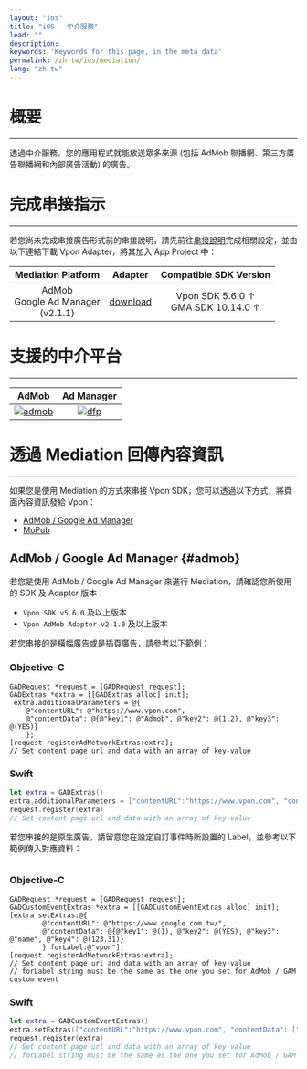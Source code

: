 ```yaml
---
layout: "ios"
title: "iOS - 中介服務"
lead: ""
description:
keywords: 'Keywords for this page, in the meta data'
permalink: /zh-tw/ios/mediation/
lang: "zh-tw"
---
```

# 概要
---
透過中介服務，您的應用程式就能放送眾多來源 (包括 AdMob 聯播網、第三方廣告聯播網和內部廣告活動) 的廣告。

# 完成串接指示
---
若您尚未完成串接廣告形式前的串接說明，請先前往[串接說明]完成相關設定，並由以下連結下載 Vpon Adapter，將其加入 App Project 中：

| Mediation Platform | Adapter | Compatible SDK Version|
|:------------------:|:-------:|:---:|
| AdMob <br> Google Ad Manager <br> (v2.1.1) | [download] | Vpon SDK 5.6.0 ↑ <br> GMA SDK 10.14.0 ↑ | 

# 支援的中介平台
---

| AdMob         | Ad Manager |
| :-----------: | :---------:|
| [![admob]][1] | [![dfp]][2]|



# 透過 Mediation 回傳內容資訊
---
如果您是使用 Mediation 的方式來串接 Vpon SDK，您可以透過以下方式，將頁面內容資訊發給 Vpon：

* [AdMob / Google Ad Manager][5]
* [MoPub][6]

## AdMob / Google Ad Manager {#admob}

若您是使用 AdMob / Google Ad Manager 來進行 Mediation，請確認您所使用的 SDK 及 Adapter 版本：

* `Vpon SDK v5.6.0` 及以上版本
* `Vpon AdMob Adapter v2.1.0` 及以上版本


若您串接的是橫幅廣告或是插頁廣告，請參考以下範例：

### Objective-C

```objc
GADRequest *request = [GADRequest request];
GADExtras *extra = [[GADExtras alloc] init];
 extra.additionalParameters = @{
    @"contentURL": @"https://www.vpon.com",
    @"contentData": @{@"key1": @"Admob", @"key2": @(1.2), @"key3": @(YES)}
    };
[request registerAdNetworkExtras:extra];
// Set content page url and data with an array of key-value
```

### Swift

```swift
let extra = GADExtras()
extra.additionalParameters = ["contentURL":"https://www.vpon.com", "contentData": ["key1": "Admob", "key2": 1.2, "key3": true]]
request.register(extra)
// Set content page url and data with an array of key-value
```

若您串接的是原生廣告，請留意您在設定自訂事件時所設置的 Label，並參考以下範例傳入對應資料：

<img src="{{site.imgurl}}/AdMob_ContentLabel01.PNG" alt=""/>
<!-- <img src="{{site.imgurl}}/AdMob_ContentLabel02.PNG" alt=""/> -->


### Objective-C

```objc
GADRequest *request = [GADRequest request];
GADCustomEventExtras *extra = [[GADCustomEventExtras alloc] init];
[extra setExtras:@{
       	@"contentURL": @"https://www.google.com.tw/",
        @"contentData": @{@"key1": @(1), @"key2": @(YES), @"key3": @"name", @"key4": @(123.31)}
    	} forLabel:@"vpon"];
[request registerAdNetworkExtras:extra];
// Set content page url and data with an array of key-value
// forLabel string must be the same as the one you set for AdMob / GAM custom event
```

### Swift

```swift
let extra = GADCustomEventExtras()
extra.setExtras(["contentURL":"https://www.vpon.com", "contentData": ["key1": "Admob", "key2": 1.2, "key3": true]], forLabel: "Vpon")
request.register(extra)
// Set content page url and data with an array of key-value
// forLabel string must be the same as the one you set for AdMob / GAM custom event
```

<!-- ## MoPub {#mopub}

若您是使用 MoPub 來進行 Mediation，請務必依據您使用的 MoPub SDK 版本選擇對應的 Adapter 版本：


\#   | Vpon SDK | MoPub SDK | MoPub Adapter | 
|:--:|:--------:|:---------:|:-------------:|
1    | 5.1.1 ↑  | 5.12.0 ↓  | 2.0.2
|:--:|:--------:|:---------:|:-------------:|
2    | 5.1.1 ↑  | 5.13.0 ↑  | 2.0.3

若您串接的是橫幅廣告，請參考以下範例：

### Objective-C

```objc
self.mpBannerView = [[MPAdView alloc] initWithAdUnitId:MOPUB_BANNER_ID];
self.mpBannerView.delegate = self;
self.mpBannerView.localExtras = @{
    @"contentURL": @"https://www.google.com.tw/",
    @"contentData": @{@"key1": @(1), @"key2": @(YES), @"key3": @"name", @"key4": @(123.31)}
    };
[self.mpBannerView loadAd];
// Set content page url and data with an array of key-value
```

### Swift

```swift
mpBannerView = MPAdView(adUnitId: MOPUB_BANNER_ID)
mpBannerView.localExtras = ["contentURL":"https://www.vpon.com", "contentData": ["key1": "Mopub", "key2": 1.2, "key3": true]]
mpBannerView.delegate = self
mpBannerView.loadAd()
// Set content page url and data with an array of key-value
```

若您串接的是插頁廣告，請參考以下範例：

### Objective-C

```objc
self.mpInterstitial = [MPInterstitialAdController interstitialAdControllerForAdUnitId:MOPUB_INTERSTITIAL_ID];
self.mpInterstitial.delegate = self;
self.mpInterstitial.localExtras = @{
    @"contentURL": @"https://www.google.com.tw/",
    @"contentData": @{@"key1": @(1), @"key2": @(YES), @"key3": @"name", @"key4": @(123.31)}
    };
[self.mpInterstitial loadAd];
// Set content page url and data with an array of key-value
```

### Swift

```swift
mpInterstitial = MPInterstitialAdController(forAdUnitId: MOPUB_INTERSTITIAL_ID)
mpInterstitial.localExtras = ["contentURL":"https://www.vpon.com", "contentData": ["key1": "Mopub", "key2": 1.2, "key3": true]]
mpInterstitial.delegate = self
mpInterstitial.loadAd()
// Set content page url and data with an array of key-value
```

若您串接的是原生廣告，請參考以下範例：

### Objective-C

```objc
MPNativeAdRequestTargeting *targeting = [MPNativeAdRequestTargeting targeting];
targeting.desiredAssets = [NSSet setWithObjects:kAdTitleKey, kAdTextKey, kAdCTATextKey, kAdIconImageKey, kAdMainImageKey, kAdStarRatingKey, nil];
targeting.localExtras = @{
    @"contentURL": @"https://www.google.com.tw/",
    @"contentData": @{@"key1": @(1), @"key2": @(YES), @"key3": @"name", @"key4": @(123.31)}
    };
adRequest.targeting = targeting;
// Set content page url and data with an array of key-value
```

### Swift

```swift
let targeting = MPNativeAdRequestTargeting()
targeting?.localExtras = ["contentURL":"https://www.vpon.com", "contentData": ["key1": "Mopub", "key2": 1.2, "key3": true]]
// Set content page url and data with an array of key-value
``` -->



[串接說明]: ../integration-guide/

[admob]: {{site.imgurl}}/admob-logo2.png
[dfp]:   {{site.imgurl}}/GoogleAdManagerLogo.png
[mopub]: {{site.imgurl}}/mopub-logo.png
[smaato]: {{site.imgurl}}/smaato-logo.png

[1]: admob
[2]: dfp
[3]: mopub
[4]: smaato
[5]: {{site.baseurl}}/zh-tw/ios/mediation/#admob
[6]: {{site.baseurl}}/zh-tw/ios/mediation/#mopub
[download]: https://github.com/vpon-sdk/Vpon-mobile-ios-examples/tree/master/Adapter/AdMobAdapter